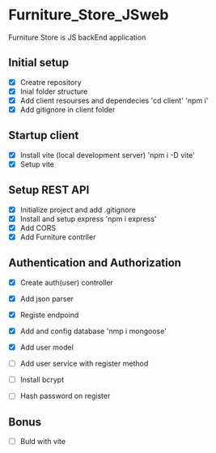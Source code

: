 # Furniture_Store_JSweb
Furniture Store is JS backEnd application

## Initial setup

-[x] Creatre repository
-[x] Inial folder structure
-[x] Add client resourses and dependecies 'cd client' 'npm i'
-[x] Add gitignore in client folder

## Startup client

-[x] Install vite (local development server) 'npm i -D vite'
-[x] Setup vite

## Setup REST API

-[x] Initialize project and add .gitignore
-[x] Install and setup express 'npm i express'
-[x] Add CORS
-[x] Add Furniture contrller

## Authentication and Authorization

-[x] Create auth(user) controller
-[x] Add json parser
-[x] Registe endpoind
-[x] Add and config database 'nmp i mongoose'
-[x] Add user model
-[ ] Add user service with register method
-[ ] Install bcrypt
-[ ] Hash password on register


## Bonus

-[ ] Buld with vite